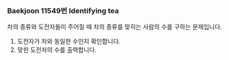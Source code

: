 ### Baekjoon 11549번 Identifying tea

차의 종류와 도전자들이 주어질 때 차의 종류를 맞히는 사람의 수를 구하는 문제입니다.

1. 도전자가 차와 동일한 수인지 확인합니다.
2. 맞힌 도전자의 수를 출력합니다.